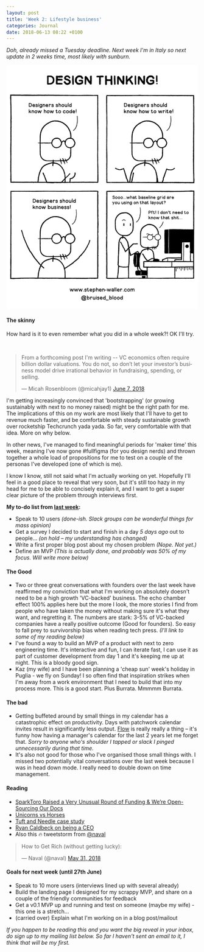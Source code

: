 ```yaml
---
layout: post
title: 'Week 2: Lifestyle business'
categories: Journal
date: 2018-06-13 08:22 +0100
---
```


_Doh, already missed a Tuesday deadline. Next week I'm in Italy so next update in 2 weeks time, most likely with sunburn._

![Design Thinking](/assets/img/journal/design-thinking.jpg)

#### The skinny
How hard is it to even remember what you did in a whole week?! OK I'll try.

<br>

<blockquote class="twitter-tweet" data-lang="en"><p lang="en" dir="ltr">From a forthcoming post I&#39;m writing -- VC economics often require billion dollar valuations. You do not, so don’t let your investor’s business model drive irrational behavior in fundraising, spending, or selling.</p>&mdash; Micah Rosenbloom (@micahjay1) <a href="https://twitter.com/micahjay1/status/1004862137552887808?ref_src=twsrc%5Etfw">June 7, 2018</a></blockquote>
<script async src="https://platform.twitter.com/widgets.js" charset="utf-8"></script>

I'm getting increasingly convinced that 'bootstrapping' (or growing sustainably with next to no money raised) might be the right path for me. The implications of this on my work are most likely that I'll have to get to revenue much faster, and be comfortable with steady sustainable growth over rocketship Techcrunch yada yada. So far, very comfortable with that idea. More on why below.

In other news, I've managed to find meaningful periods for 'maker time' this week, meaning I've now gone #fullfigma (for you design nerds) and thrown together a whole load of propositions for me to test on a couple of the personas I've developed (one of which is me).

I know I know, still not said what I'm actually working on yet. Hopefully I'll feel in a good place to reveal that very soon, but it's still too hazy in my head for me to be able to concisely explain it, and I want to get a super clear picture of the problem through interviews first.

**My to-do list from [last week](/week1):**
* Speak to 10 users _(done-ish. Slack groups can be wonderful things for mass opinion)_
* Get a survey I decided to start and finish in a day _5 days ago_ out to people... _(on hold – my understanding has changed)_
* Write a first proper blog post about my chosen problem _(Nope. Not yet.)_
* Define an MVP _(This is actually done, and probably was 50% of my focus. Will write more below)_


#### The Good
* Two or three great conversations with founders over the last week have reaffirmed my conviction that what I'm working on absolutely doesn't need to be a high growth 'VC-backed' business. The echo chamber effect 100% applies here but the more I look, the more stories I find from people who have taken the money without making sure it's what they want, and regretting it. The numbers are stark: 3-5% of VC-backed companies have a really positive outcome (Good for founders). So easy to fall prey to survivorship bias when reading tech press. _(I'll link to some of my reading below)_
* I've found a way to build an MVP of a product with next to zero engineering time. It's interactive and fun, I can iterate fast, I can use it as part of customer development from day 1 and it's keeping me up at night. This is a bloody good sign.
* Kaz (my wife) and I have been planning a 'cheap sun' week's holiday in Puglia - we fly on Sunday! I so often find that inspiration strikes when I'm away from a work environment that I need to build that into my process more. This is a good start. Plus Burrata. Mmmmm Burrata.

#### The bad
* Getting buffeted around by small things in my calendar has a catastrophic effect on productivity. Days with patchwork calendar invites result in significantly less output. [Flow](https://www.amazon.co.uk/dp/B00GO8HZIW/ref=dp-kindle-redirect?_encoding=UTF8&btkr=1) is really really a thing – it's funny how having a manager's calendar for the last 2 years let me forget that. _Sorry to anyone who's shoulder I tapped or slack I pinged unnecessarily during that time._
* It's also not good for those who I've organised those small things with. I missed two potentially vital conversations over the last week because I was in head down mode. I really need to double down on time management.

#### Reading
* [SparkToro Raised a Very Unusual Round of Funding & We’re Open-Sourcing Our Docs](https://sparktoro.com/blog/raised-a-very-unusual-round-of-funding-were-open-sourcing-our-docs/)
* [Unicorns vs Horses](https://medium.com/@awilkinson/unicorns-vs-horses-f81d8dd61f17?source=userActivityShare-1b298f2a33f4-1527842594)
* [Tuft and Needle case study](https://m.tuftandneedle.com/no-vc-d50cd26e38b7)
* [Ryan Caldbeck on being a CEO](https://twitter.com/ryan_caldbeck/status/1000757134403846144)
* Also this 🔥 tweetstorm from [@naval](https://twitter.com/naval)
<blockquote class="twitter-tweet" data-lang="en"><p lang="en" dir="ltr">How to Get Rich (without getting lucky):</p>&mdash; Naval (@naval) <a href="https://twitter.com/naval/status/1002103360646823936?ref_src=twsrc%5Etfw">May 31, 2018</a></blockquote>
<script async src="https://platform.twitter.com/widgets.js" charset="utf-8"></script>


#### Goals for next week (until 27th June)
* Speak to 10 more users (interviews lined up with several already)
* Build the landing page I designed for my scrappy MVP, and share on a couple of the friendly communities for feedback
* Get a v0.1 MVP up and running and test on someone (maybe my wife) - this one is a stretch...
* (carried over) Explain what I'm working on in a blog post/mailout

_If you happen to be reading this and you want the big reveal in your inbox, do sign up to my mailing list below. So far I haven't sent an email to it, I think that will be my first._
